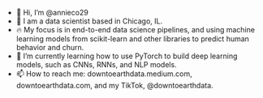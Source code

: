 - 👋 Hi, I’m @annieco29
- 👀 I am a data scientist based in Chicago, IL.
- 🔥 My focus is in end-to-end data science pipelines, and using machine learning models from scikit-learn and other libraries to predict human behavior and churn.
- 🌱 I’m currently learning how to use PyTorch to build deep learning models, such as CNNs, RNNs, and NLP models. 
- 📫 How to reach me: downtoearthdata.medium.com, downtoearthdata.com, and my TikTok, @downtoearthdata.

<!---
annieco29/annieco29 is a ✨ special ✨ repository because its `README.md` (this file) appears on your GitHub profile.
You can click the Preview link to take a look at your changes.
--->
